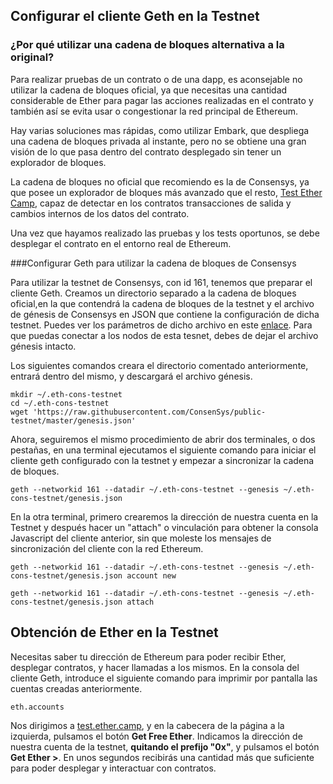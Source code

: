 ## Configurar el cliente Geth en la Testnet
### ¿Por qué utilizar una cadena de bloques alternativa a la original?
Para realizar pruebas de un contrato o de una dapp, es aconsejable no utilizar la cadena de bloques oficial, ya que necesitas una cantidad considerable de Ether para pagar las acciones realizadas en el contrato y también así se evita usar o congestionar la red principal de Ethereum.

Hay varias soluciones mas rápidas, como utilizar Embark, que despliega una cadena de bloques privada al instante, pero no se obtiene una gran visión de lo que pasa dentro del contrato desplegado sin tener un explorador de bloques.

La cadena de bloques no oficial que recomiendo es la de Consensys, ya que posee un explorador de bloques más avanzado que el resto,  [Test Ether Camp](https://test.ether.camp/), capaz de detectar en los contratos transacciones de salida y cambios internos de los datos del contrato.

Una vez que hayamos realizado las pruebas y los tests oportunos, se debe desplegar el contrato en el entorno real de Ethereum.

###Configurar Geth para utilizar la cadena de bloques de Consensys
  
Para utilizar la testnet de Consensys, con id 161, tenemos que preparar el cliente Geth. Creamos un directorio separado a la cadena de bloques oficial,en la que contendrá la cadena de bloques de la testnet y el archivo de génesis de Consensys en JSON que contiene la configuración de dicha testnet. Puedes ver los parámetros de dicho archivo en este [enlace](https://github.com/ConsenSys/public-testnet/blob/master/genesis.json). Para que puedas conectar a los nodos de esta tesnet, debes de dejar el archivo génesis intacto.
  
Los siguientes comandos creara el directorio comentado anteriormente, entrará dentro del mismo, y descargará el archivo génesis.
  
```
mkdir ~/.eth-cons-testnet
cd ~/.eth-cons-testnet
wget 'https://raw.githubusercontent.com/ConsenSys/public-testnet/master/genesis.json'
```
Ahora, seguiremos el mismo procedimiento de abrir dos terminales, o dos pestañas, en una terminal ejecutamos el siguiente comando para iniciar el cliente geth configurado con la testnet y empezar a sincronizar la cadena de bloques.
  
``geth --networkid 161 --datadir ~/.eth-cons-testnet --genesis ~/.eth-cons-testnet/genesis.json``
  
En la otra terminal, primero crearemos la dirección de nuestra cuenta en la Testnet y después hacer un "attach" o vinculación para obtener la consola Javascript del cliente anterior, sin que moleste los mensajes de sincronización del cliente con la red Ethereum.
  
``geth --networkid 161 --datadir ~/.eth-cons-testnet --genesis ~/.eth-cons-testnet/genesis.json account new``
  
``geth --networkid 161 --datadir ~/.eth-cons-testnet --genesis ~/.eth-cons-testnet/genesis.json attach``

## Obtención de Ether en la Testnet

Necesitas saber tu dirección de Ethereum para poder recibir Ether, desplegar contratos, y hacer llamadas a los mismos. En la consola del cliente Geth, introduce el siguiente comando para imprimir por pantalla las cuentas creadas anteriormente.
  
``eth.accounts``
  
Nos dirigimos a [test.ether.camp](https://test.ether.camp/), y en la cabecera de la página a la izquierda, pulsamos el botón **Get Free Ether**. Indicamos la dirección de nuestra cuenta de la testnet, **quitando el prefijo "0x"**, y pulsamos  el botón **Get Ether >**. En unos segundos recibirás una cantidad más que suficiente para poder desplegar y interactuar con contratos.
